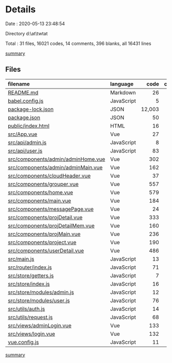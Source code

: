 # Details

Date : 2020-05-13 23:48:54

Directory d:\at\twtat

Total : 31 files,  16021 codes, 14 comments, 396 blanks, all 16431 lines

[summary](results.md)

## Files
| filename | language | code | comment | blank | total |
| :--- | :--- | ---: | ---: | ---: | ---: |
| [README.md](/README.md) | Markdown | 26 | 0 | 8 | 34 |
| [babel.config.js](/babel.config.js) | JavaScript | 5 | 0 | 1 | 6 |
| [package-lock.json](/package-lock.json) | JSON | 12,003 | 0 | 1 | 12,004 |
| [package.json](/package.json) | JSON | 50 | 0 | 1 | 51 |
| [public/index.html](/public/index.html) | HTML | 16 | 1 | 1 | 18 |
| [src/App.vue](/src/App.vue) | Vue | 27 | 0 | 6 | 33 |
| [src/api/admin.js](/src/api/admin.js) | JavaScript | 8 | 0 | 1 | 9 |
| [src/api/user.js](/src/api/user.js) | JavaScript | 83 | 0 | 11 | 94 |
| [src/components/admin/adminHome.vue](/src/components/admin/adminHome.vue) | Vue | 302 | 0 | 21 | 323 |
| [src/components/admin/adminMain.vue](/src/components/admin/adminMain.vue) | Vue | 162 | 1 | 21 | 184 |
| [src/components/cloudHeader.vue](/src/components/cloudHeader.vue) | Vue | 37 | 0 | 6 | 43 |
| [src/components/grouper.vue](/src/components/grouper.vue) | Vue | 557 | 0 | 42 | 599 |
| [src/components/home.vue](/src/components/home.vue) | Vue | 579 | 0 | 52 | 631 |
| [src/components/main.vue](/src/components/main.vue) | Vue | 184 | 10 | 22 | 216 |
| [src/components/messagePage.vue](/src/components/messagePage.vue) | Vue | 24 | 0 | 1 | 25 |
| [src/components/projDetail.vue](/src/components/projDetail.vue) | Vue | 333 | 0 | 30 | 363 |
| [src/components/projDetailMem.vue](/src/components/projDetailMem.vue) | Vue | 160 | 0 | 20 | 180 |
| [src/components/projMain.vue](/src/components/projMain.vue) | Vue | 236 | 0 | 23 | 259 |
| [src/components/project.vue](/src/components/project.vue) | Vue | 190 | 1 | 16 | 207 |
| [src/components/userDetail.vue](/src/components/userDetail.vue) | Vue | 486 | 0 | 36 | 522 |
| [src/main.js](/src/main.js) | JavaScript | 13 | 0 | 5 | 18 |
| [src/router/index.js](/src/router/index.js) | JavaScript | 71 | 0 | 7 | 78 |
| [src/store/getters.js](/src/store/getters.js) | JavaScript | 7 | 0 | 1 | 8 |
| [src/store/index.js](/src/store/index.js) | JavaScript | 16 | 0 | 6 | 22 |
| [src/store/modules/admin.js](/src/store/modules/admin.js) | JavaScript | 12 | 0 | 9 | 21 |
| [src/store/modules/user.js](/src/store/modules/user.js) | JavaScript | 76 | 0 | 6 | 82 |
| [src/utils/auth.js](/src/utils/auth.js) | JavaScript | 14 | 0 | 5 | 19 |
| [src/utils/request.js](/src/utils/request.js) | JavaScript | 68 | 1 | 6 | 75 |
| [src/views/adminLogin.vue](/src/views/adminLogin.vue) | Vue | 133 | 0 | 16 | 149 |
| [src/views/login.vue](/src/views/login.vue) | Vue | 132 | 0 | 15 | 147 |
| [vue.config.js](/vue.config.js) | JavaScript | 11 | 0 | 0 | 11 |

[summary](results.md)